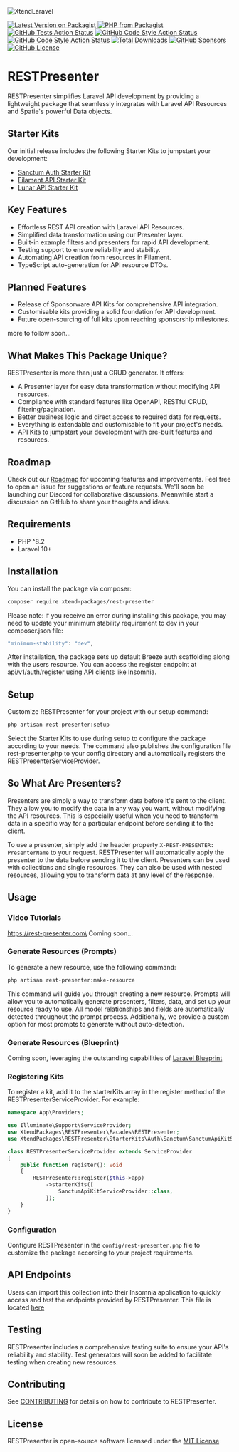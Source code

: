 <picture>
  <source media="(prefers-color-scheme: dark)" srcset="https://www.codelabx.ltd/assets/images/xtend-packages/rest-presenter/rest-presenter-banner-dark.png">
  <img alt="XtendLaravel" src="https://www.codelabx.ltd/assets/images/xtend-packages/rest-presenter/rest-presenter-banner-light.png">
</picture>

[![Latest Version on Packagist](https://img.shields.io/packagist/v/xtend-packages/rest-presenter.svg?style=flat-square)](https://packagist.org/packages/xtend-packages/rest-presenter)
[![PHP from Packagist](https://img.shields.io/packagist/php-v/xtend-packages/rest-presenter)](https://packagist.org/packages/xtend-packages/rest-presenter)
[![GitHub Tests Action Status](https://img.shields.io/github/actions/workflow/status/xtend-packages/rest-presenter/tests.yml?label=tests)](https://github.com/xtend-packages/rest-presenter/actions/workflows/tests.yml)
[![GitHub Code Style Action Status](https://img.shields.io/github/actions/workflow/status/xtend-packages/rest-presenter/code-styling.yml?label=code%20style)](https://github.com/xtend-packages/rest-presenter/actions/workflows/code-styling.yml)
[![GitHub Code Style Action Status](https://img.shields.io/github/actions/workflow/status/xtend-packages/rest-presenter/phpstan.yml?label=static%20analysis)](https://github.com/xtend-packages/rest-presenter/actions/workflows/phpstan.yml)
[![Total Downloads](https://img.shields.io/packagist/dt/xtend-packages/rest-presenter.svg?style=flat-square)](https://packagist.org/packages/xtend-packages/rest-presenter)
[![GitHub Sponsors](https://img.shields.io/github/sponsors/adam-code-labx)](https://github.com/sponsors/adam-code-labx)
[![GitHub License](https://img.shields.io/github/license/xtend-packages/rest-presenter)](https://github.com/xtend-packages/rest-presenter/blob/main/LICENSE.md)

# RESTPresenter

RESTPresenter simplifies Laravel API development by providing a lightweight package that seamlessly integrates with Laravel API Resources and Spatie's powerful Data objects.

## Starter Kits
Our initial release includes the following Starter Kits to jumpstart your development:
- [Sanctum Auth Starter Kit](https://github.com/xtend-packages/rest-presenter/discussions/categories/general)
- [Filament API Starter Kit](https://github.com/xtend-packages/rest-presenter/discussions/categories/filament-starter-kit)
- [Lunar API Starter Kit](https://github.com/xtend-packages/rest-presenter/discussions/categories/lunar-starter-kit) 

## Key Features

- Effortless REST API creation with Laravel API Resources.
- Simplified data transformation using our Presenter layer.
- Built-in example filters and presenters for rapid API development.
- Testing support to ensure reliability and stability.
- Automating API creation from resources in Filament.
- TypeScript auto-generation for API resource DTOs.

## Planned Features
- Release of Sponsorware API Kits for comprehensive API integration.
- Customisable kits providing a solid foundation for API development.
- Future open-sourcing of full kits upon reaching sponsorship milestones.

more to follow soon...

## What Makes This Package Unique?
RESTPresenter is more than just a CRUD generator. It offers:
- A Presenter layer for easy data transformation without modifying API resources.
- Compliance with standard features like OpenAPI, RESTful CRUD, filtering/pagination.
- Better business logic and direct access to required data for requests.
- Everything is extendable and customisable to fit your project's needs.
- API Kits to jumpstart your development with pre-built features and resources.

## Roadmap
Check out our [Roadmap](https://github.com/orgs/xtend-packages/projects/1/views/1) for upcoming features and improvements. Feel free to open an issue for suggestions or feature requests. We'll soon be launching our Discord for collaborative discussions.
Meanwhile start a discussion on GitHub to share your thoughts and ideas.

## Requirements

- PHP ^8.2
- Laravel 10+

## Installation

You can install the package via composer:

```bash
composer require xtend-packages/rest-presenter
```
Please note: if you receive an error during installing this package, you may need to update your minimum stability requirement to dev in your composer.json file:

```bash
"minimum-stability": "dev",
```

After installation, the package sets up default Breeze auth scaffolding along with the users resource. You can access the register endpoint at api/v1/auth/register using API clients like Insomnia.

## Setup
Customize RESTPresenter for your project with our setup command:

```bash
php artisan rest-presenter:setup
```
Select the Starter Kits to use during setup to configure the package according to your needs. The command also publishes the configuration file rest-presenter.php to your config directory and automatically registers the RESTPresenterServiceProvider.

## So What Are Presenters?
Presenters are simply a way to transform data before it's sent to the client. They allow you to modify the data in any way you want, without modifying the API resources. This is especially useful when you need to transform data in a specific way for a particular endpoint before sending it to the client.

To use a presenter, simply add the header property `X-REST-PRESENTER: PresenterName` to your request. RESTPresenter will automatically apply the presenter to the data before sending it to the client.
Presenters can be used with collections and single resources. They can also be used with nested resources, allowing you to transform data at any level of the response.

## Usage

### Video Tutorials
https://rest-presenter.com\
Coming soon...

### Generate Resources (Prompts)
To generate a new resource, use the following command:

```bash
php artisan rest-presenter:make-resource
```
This command will guide you through creating a new resource. Prompts will allow you to automatically generate presenters, filters, data, and set up your resource ready to use. All model relationships and fields are automatically detected throughout the prompt process. Additionally, we provide a custom option for most prompts to generate without auto-detection.

### Generate Resources (Blueprint)
Coming soon, leveraging the outstanding capabilities of [Laravel Blueprint](https://blueprint.laravelshift.com/)

### Registering Kits

To register a kit, add it to the starterKits array in the register method of the RESTPresenterServiceProvider. For example:

```php
namespace App\Providers;

use Illuminate\Support\ServiceProvider;
use XtendPackages\RESTPresenter\Facades\RESTPresenter;
use XtendPackages\RESTPresenter\StarterKits\Auth\Sanctum\SanctumApiKitServiceProvider;

class RESTPresenterServiceProvider extends ServiceProvider
{
    public function register(): void
    {
        RESTPresenter::register($this->app)
            ->starterKits([
                SanctumApiKitServiceProvider::class,
            ]);
    }
}
```

### Configuration

Configure RESTPresenter in the `config/rest-presenter.php` file to customize the package according to your project requirements.

## API Endpoints
Users can import this collection into their Insomnia application to quickly access and test the endpoints provided by RESTPresenter. This file is located [here](https://raw.githubusercontent.com/xtend-packages/rest-presenter/main/resources/insomnia/rest-presenter-Insomnia_2024-04-07.json)

## Testing

RESTPresenter includes a comprehensive testing suite to ensure your API's reliability and stability. Test generators will soon be added to facilitate testing when creating new resources.

## Contributing

See [CONTRIBUTING](CONTRIBUTING) for details on how to contribute to RESTPresenter.

## License

RESTPresenter is open-source software licensed under the [MIT License](LICENSE)
